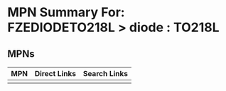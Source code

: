 



# MPN Summary For: FZEDIODETO218L > diode : TO218L

## MPNs
  

|MPN|Direct Links|Search Links|
| :--- | :--- | :--- |
||||
